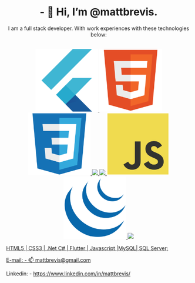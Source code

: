 <div align="center">    
    <h1> - 👋 Hi, I’m @mattbrevis.</h1>
    <p>I am a full stack developer. With work experiences with these technologies below: </p>
    <a href="https://github.com/mattbrevis">
 <br>
     <div style="display: inline_block">            
         <img height="170em" src="https://raw.githubusercontent.com/devicons/devicon/1119b9f84c0290e0f0b38982099a2bd027a48bf1/icons/flutter/flutter-original.svg">  
         <img height="170em" src="https://raw.githubusercontent.com/devicons/devicon/master/icons/html5/html5-original.svg">
         <img height="170em" src="https://raw.githubusercontent.com/devicons/devicon/master/icons/css3/css3-original.svg">   
         <img height="170em" src="https://github-readme-stats.vercel.app/api?username=mattbrevis&show_icons=true&theme=dracula&include_all_commits=true&count_private=true"/>
         <img height="170em" src="https://github-readme-stats.vercel.app/api/top-langs/?username=mattbrevis&layout=compact&langs_count=7&theme=dracula"/>      
         <img height="170em" src="https://raw.githubusercontent.com/devicons/devicon/1119b9f84c0290e0f0b38982099a2bd027a48bf1/icons/javascript/javascript-original.svg">  
         <img height="170em" src="https://raw.githubusercontent.com/devicons/devicon/1119b9f84c0290e0f0b38982099a2bd027a48bf1/icons/jquery/jquery-original.svg">       
         <img height="170em" src="https://cdn.jsdelivr.net/gh/devicons/devicon/icons/mysql/mysql-original-wordmark.svg">   
    </div>
</div>
 
 HTML5 | CSS3 | .Net C# | Flutter | Javascript |MySQL| SQL Server;

E-mail: - 📫 mattbrevis@gmail.com

Linkedin: - https://www.linkedin.com/in/mattbrevis/
<!---
mattbrevis/mattbrevis is a ✨ special ✨ repository because its `README.md` (this file) appears on your GitHub profile.
You can click the Preview link to take a look at your changes.
--->
